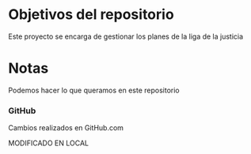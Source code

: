 # Objetivos del repositorio

Este proyecto se encarga de gestionar los planes de la liga de la justicia

# Notas

Podemos hacer lo que queramos en este repositorio

### GitHub

Cambios realizados en GitHub.com


MODIFICADO EN LOCAL
